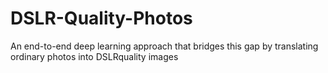 # DSLR-Quality-Photos
An end-to-end deep learning approach that bridges this gap by translating ordinary photos into DSLRquality images
